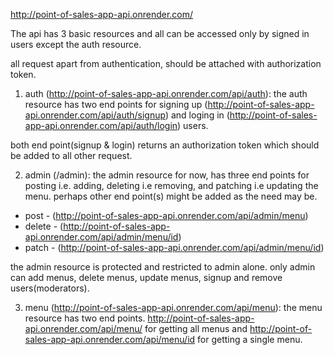 http://point-of-sales-app-api.onrender.com/

The api has 3 basic resources and all can be accessed only by signed in users except the auth resource.

all request apart from authentication, should be attached with authorization token.

1. auth (http://point-of-sales-app-api.onrender.com/api/auth): the auth resource has two end points for signing up (http://point-of-sales-app-api.onrender.com/api/auth/signup) and loging in (http://point-of-sales-app-api.onrender.com/api/auth/login) users.

both end point(signup & login) returns an authorization token which should be added to all other request.

2. admin (/admin): the admin resource for now, has three end points for posting i.e. adding, deleting i.e removing, and patching i.e updating the menu. perhaps other end point(s) might be added as the need may be.

- post - (http://point-of-sales-app-api.onrender.com/api/admin/menu)
- delete - (http://point-of-sales-app-api.onrender.com/api/admin/menu/id)
- patch - (http://point-of-sales-app-api.onrender.com/api/admin/menu/id)

the admin resource is protected and restricted to admin alone. only admin can add menus, delete menus, update menus, signup and remove users(moderators).

3. menu (http://point-of-sales-app-api.onrender.com/api/menu): the menu resource has two end points. http://point-of-sales-app-api.onrender.com/api/menu/ for getting all menus and http://point-of-sales-app-api.onrender.com/api/menu/id for getting a single menu.
